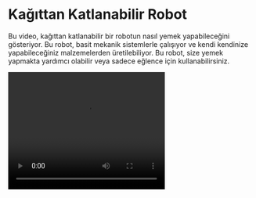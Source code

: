 <html>
<head>
<title>Kağıttan Katlanabilir Robot</title>
</head>
<body>
<h1>Kağıttan Katlanabilir Robot</h1>
<p>Bu video, kağıttan katlanabilir bir robotun nasıl yemek yapabileceğini gösteriyor. Bu robot, basit mekanik sistemlerle çalışıyor ve kendi kendinize yapabileceğiniz malzemelerden üretilebiliyor. Bu robot, size yemek yapmakta yardımcı olabilir veya sadece eğlence için kullanabilirsiniz.</p>
<video width="320" height="240" controls>
  <source src="https://www.bing.com/videos/search?q=paper+foldable+robot&docid=608052302973381771&mid=8F0B9A6E3F4C0D8F0B9A8F0B9A6E3F4C0D8F0B9A&view=detail&FORM=VIRE" type="video/mp4">
  Your browser does not support the video tag.
</video>
</body>
</html>
